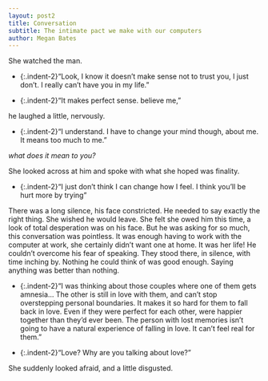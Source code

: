 ```yaml
---
layout: post2
title: Conversation
subtitle: The intimate pact we make with our computers
author: Megan Bates
---
```


She watched the man.

- {:.indent-2}“Look, I know it doesn’t make sense not to trust you, I just don’t. I really can’t have you in my life.”

- {:.indent-2}“It makes perfect sense. believe me,”

he laughed a little, nervously.

- {:.indent-2}“I understand. I have to change your mind though, about me. It means too much to me.”

*what does it mean to you?*

She looked across at him and spoke with what she hoped was finality.

- {:.indent-2}“I just don’t think I can change how I feel. I think you’ll be hurt more by trying”

There was a long silence, his face constricted. He needed to say exactly the right thing.
She wished he would leave. She felt she owed him this time, a look of total desperation was on his face. But he was asking for so much, this conversation was pointless. It was enough having to work with the computer at work, she certainly didn’t want one at home. It was her life!
He couldn’t overcome his fear of speaking. They stood there, in silence, with time inching by. Nothing he could think of was good enough.
Saying anything was better than nothing. 

- {:.indent-2}“I was thinking about those couples where one of them gets amnesia… The other is still in love with them, and can’t stop overstepping personal boundaries. It makes it so hard for them to fall back in love. Even if they were perfect for each other, were happier together than they’d ever been. The person with lost memories isn’t going to have a natural experience of falling in love. It can’t feel real for them.”

- {:.indent-2}“Love? Why are you talking about love?” 

She suddenly looked afraid, and a little disgusted.


